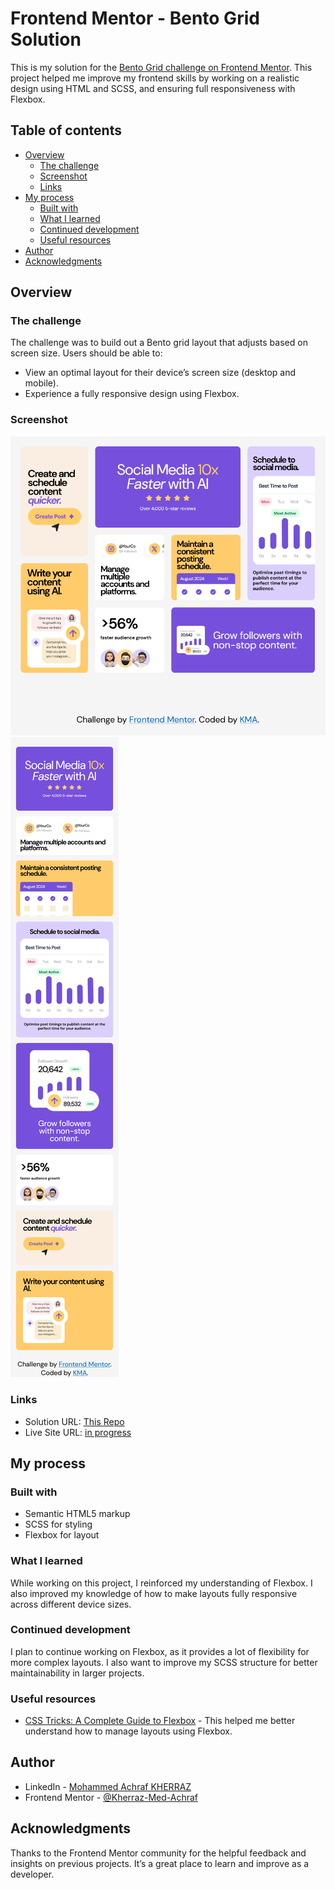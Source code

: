 
# Frontend Mentor - Bento Grid Solution

This is my solution for the [Bento Grid challenge on Frontend Mentor](https://www.frontendmentor.io/challenges/bento-grid-RMydElrlOj). This project helped me improve my frontend skills by working on a realistic design using HTML and SCSS, and ensuring full responsiveness with Flexbox.

## Table of contents

- [Overview](#overview)
  - [The challenge](#the-challenge)
  - [Screenshot](#screenshot)
  - [Links](#links)
- [My process](#my-process)
  - [Built with](#built-with)
  - [What I learned](#what-i-learned)
  - [Continued development](#continued-development)
  - [Useful resources](#useful-resources)
- [Author](#author)
- [Acknowledgments](#acknowledgments)

## Overview

### The challenge

The challenge was to build out a Bento grid layout that adjusts based on screen size. Users should be able to:

- View an optimal layout for their device’s screen size (desktop and mobile).
- Experience a fully responsive design using Flexbox.

### Screenshot

![Desktop version](./Screenshot%20-%20desktop%20-%20Frontend%20Mentor%20Bento%20grid.png)
![Mobile version](./Screenshot%20-%20mobile%20-%20Frontend%20Mentor%20Bento%20grid.png)

### Links

- Solution URL: [This Repo](https://github.com/Kherraz-Med-Achraf/Bento-grid)
- Live Site URL: [in progress](https://bento-grid.onrender.com/)

## My process

### Built with

- Semantic HTML5 markup
- SCSS for styling
- Flexbox for layout

### What I learned

While working on this project, I reinforced my understanding of Flexbox. I also improved my knowledge of how to make layouts fully responsive across different device sizes.


### Continued development

I plan to continue working on Flexbox, as it provides a lot of flexibility for more complex layouts. I also want to improve my SCSS structure for better maintainability in larger projects.

### Useful resources

- [CSS Tricks: A Complete Guide to Flexbox](https://css-tricks.com/snippets/css/a-guide-to-flexbox/) - This helped me better understand how to manage layouts using Flexbox.

## Author

- LinkedIn - [Mohammed Achraf KHERRAZ](https://www.linkedin.com/in/mohammed-achraf-kherraz/)
- Frontend Mentor - [@Kherraz-Med-Achraf](https://www.frontendmentor.io/profile/Kherraz-Med-Achraf)

## Acknowledgments

Thanks to the Frontend Mentor community for the helpful feedback and insights on previous projects. It’s a great place to learn and improve as a developer.
